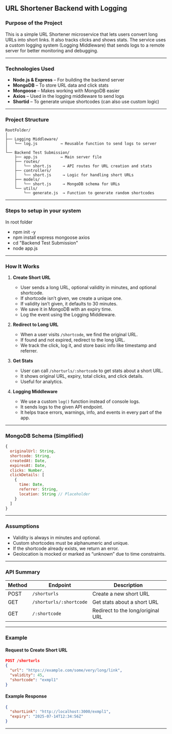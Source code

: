 ## URL Shortener Backend with Logging

### Purpose of the Project

This is a simple URL Shortener microservice that lets users convert long URLs into short links. It also tracks clicks and shows stats. The service uses a custom logging system (Logging Middleware) that sends logs to a remote server for better monitoring and debugging.

---

### Technologies Used

* **Node.js & Express** – For building the backend server
* **MongoDB** – To store URL data and click stats
* **Mongoose** – Makes working with MongoDB easier
* **Axios** – Used in the logging middleware to send logs
* **Shortid** – To generate unique shortcodes (can also use custom logic)

---

### Project Structure

```
RootFolder/
│
├── Logging Middleware/
│   └── log.js          → Reusable function to send logs to server
│
└── Backend Test Submission/
    ├── app.js          → Main server file
    ├── routes/
    │   └── short.js     → API routes for URL creation and stats
    ├── controllers/
    │   └── short.js     → Logic for handling short URLs
    ├── models/
    │   └── short.js     → MongoDB schema for URLs
    └── utils/
        └── generate.js  → Function to generate random shortcodes
```

---
### Steps to setup in your system

In root folder
- npm init -y
- npm install express mongoose axios
- cd "Backend Test Submission"
- node app.js

---

### How It Works

1. **Create Short URL**

   * User sends a long URL, optional validity in minutes, and optional shortcode.
   * If shortcode isn’t given, we create a unique one.
   * If validity isn’t given, it defaults to 30 minutes.
   * We save it in MongoDB with an expiry time.
   * Log the event using the Logging Middleware.

2. **Redirect to Long URL**

   * When a user visits `/shortcode`, we find the original URL.
   * If found and not expired, redirect to the long URL.
   * We track the click, log it, and store basic info like timestamp and referrer.

3. **Get Stats**

   * User can call `/shorturls/:shortcode` to get stats about a short URL.
   * It shows original URL, expiry, total clicks, and click details.
   * Useful for analytics.

4. **Logging Middleware**

   * We use a custom `log()` function instead of console logs.
   * It sends logs to the given API endpoint.
   * It helps trace errors, warnings, info, and events in every part of the app.

---

### MongoDB Schema (Simplified)

```js
{
  originalUrl: String,
  shortcode: String,
  createdAt: Date,
  expiresAt: Date,
  clicks: Number,
  clickDetails: [
    {
      time: Date,
      referrer: String,
      location: String // Placeholder
    }
  ]
}
```

---

### Assumptions

* Validity is always in minutes and optional.
* Custom shortcodes must be alphanumeric and unique.
* If the shortcode already exists, we return an error.
* Geolocation is mocked or marked as “unknown” due to time constraints.

---

### API Summary

| Method | Endpoint                | Description                       |
| ------ | ----------------------- | --------------------------------- |
| POST   | `/shorturls`            | Create a new short URL            |
| GET    | `/shorturls/:shortcode` | Get stats about a short URL       |
| GET    | `/:shortcode`           | Redirect to the long/original URL |

---

### Example

#### Request to Create Short URL

```json
POST /shorturls
{
  "url": "https://example.com/some/very/long/link",
  "validity": 45,
  "shortcode": "exmpl1"
}
```

#### Example Response

```json
{
  "shortLink": "http://localhost:3000/exmpl1",
  "expiry": "2025-07-14T12:34:56Z"
}
```

---
